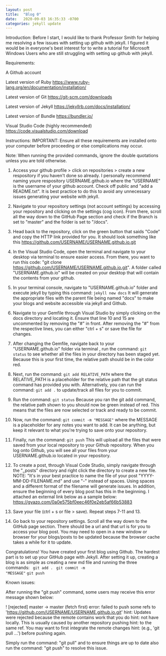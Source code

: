```yaml
---
layout: post
title:  "Blog 0"
date:   2020-09-03 16:35:33 -0700
categories: jekyll update
---
```


Introduction:
Before I start, I would like to thank Professor Smith for helping me resolving a few issues with setting up github with jekyll. I figured it would be in everyone's best interest for to write a tutorial for Microsoft Windows Users who are still struggling with setting up github with jekyll. 


Requirements:

A Github account

Latest version of Ruby
https://www.ruby-lang.org/en/documentation/installation/

Latest version of Git
https://git-scm.com/downloads

Latest version of Jekyll
https://jekyllrb.com/docs/installation/

Latest version of Bundle
https://bundler.io/

Visual Studio Code (highly recommended)
https://code.visualstudio.com/download


Instructions:
IMPORTANT: Ensure all these requirements are installed onto your computer before proceeding or else complications may occur.

Note: When running the provided commands, ignore the double quotations unless you are told otherwise.

1. Access your github profile > click on repositories > create a new respository if you haven't done so already. I personally recommend naming youre respository USERNAME.github.io where the "USERNAME" is the username of your github account. Check off public and "add a README.txt". It is best practice to do this to avoid any unnecessary issues generating your website with jekyll.

2. Navigate to your repository settings (not account settings) by accessing your repository and clicking on the settings (cog icon). From there, scroll all the way down to the GitHub Page section and check if the Branch is set to "master" and the folder is set to "/docs".

3. Head back to the repository, click on the green button that saids "Code" and copy the HTTP link provided for you. It should look something like this https://github.com/USERNAME/USERNAME.github.io.git

4. In the Visual Studio Code, open the terminal and navigate to your desktop via terminal to ensure easier access. From there, you want to run this code: "git clone https://github.com/USERNAME/USERNAME.github.io.git". A folder called "USERNAME.github.io" will be created on your desktop that will contain the contents from your github.

5.  In your terminal console, navigate to "USERNAME.github.io" folder and execute jekyll by typing this command: 
<code>jekyll new docs</code>
It will generate the appropriate files with the parent file being named "docs" to make your blogs and website accessible via jekyll and Github. 

6. Navigate to your Gemfile through Visual Studio by simply clicking on the docs directory and locating it. Ensure that line 10 and 15 are uncommented by removing the "#" in front. After removing the "#" from the respective lines, you can either "ctrl + s" or save the file for changes. 

7. After changing the Gemfile, navigate back to your "USERNAME.github.io" folder via terminal , run the command:
 <code>git status</code>
 to see whether all the files in your directory has been staged yet. Because this is your first time, the relative path should be in the color red. 

8. Next, run the command: 
<code>git add RELATIVE_PATH</code> 
where the RELATIVE_PATH is a placeholder for the relative path that the git status command has provided you with. Alternatively, you can run the command: 
<code>git add .</code>
to update/track all files for you to commit.

9. Run the command:
 <code>git status</code>
 Because you ran the git add command, the relative path shown to you should now be green instead of red. This means that the files are now selected or track and ready to be commit.

10. Now, run the command: 
<code>git commit -m "MESSAGE"</code>
where the MESSAGE  is a placeholder for any notes you want to add. It can be anything, but keep it relevant to what you're trying to save onto your repository.

11. Finally, run the command: 
<code>git push</code>
This will upload all the files that were saved from your local repository to your Github repository. When you log onto Github, you will see all your files from your USERNAME.github.io located in your repository. 

12. To create a post, through Visual Code Studio, simply navigate through the "_posts" directory and right click the directory to create a new file. NOTE: "It's in your best practice to name the file of your post "YYYY-MM-DD-FILENAME.md" and use "-" instead of spaces. Using spaces and a different format of the filename will generate issues. In addition, ensure the beginning of every blog post has this in the beginning. I attached an external link below as a sample below:
https://gyazo.com/0a0e575bf0eec46f0e2eb5af66b53883

13. Save your file (ctrl + s or file > save). Repeat steps 7-11 and 13.

14. Go back to your repository settings. Scroll all the way down to the GitHub page section. There should be a url and that url is for you to access your blog post. You may need to open in a new window or browser for your blogs/posts to be updated because the browser cache takes a while for it to update.


Congratulations! You have created your first blog using Github. The hardest part is to set up your GitHub page with Jekyll. After setting it up, creating a blog is as simple as creating a new md file and running the three commands:
<code> git add . </code>
<code>git commit -m "MESSAGE"</code>
<code>git push</code>


Known issues:

After running the "git push" command, some users may receive this error message shown below:

 ! [rejected]        master -> master (fetch first)
error: failed to push some refs to 'https://github.com/USERNAME/USERNAME.github.io.git'
hint: Updates were rejected because the remote contains work that you do
hint: not have locally. This is usually caused by another repository pushing
hint: to the same ref. You may want to first integrate the remote changes
hint: (e.g., 'git pull ...') before pushing again.

Simply run the command: "git pull" and to ensure things are up to date also run the command: "git push" to resolve this issue.